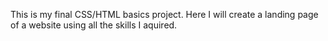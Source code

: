 This is my final CSS/HTML basics project. Here I will create a landing page
of a website using all the skills I aquired.
